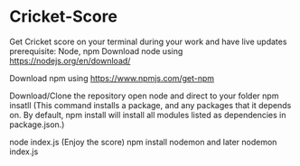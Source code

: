 # Cricket-Score
Get Cricket score on your terminal during your work and have live updates
prerequisite: Node, npm
Download node using https://nodejs.org/en/download/


Download npm using https://www.npmjs.com/get-npm

Download/Clone the repository
open node and direct to your folder
npm insatll (This command installs a package, and any packages that it depends on. By default, npm install will install all modules listed as dependencies in package.json.)



node index.js (Enjoy the score)
npm install nodemon and later nodemon index.js
